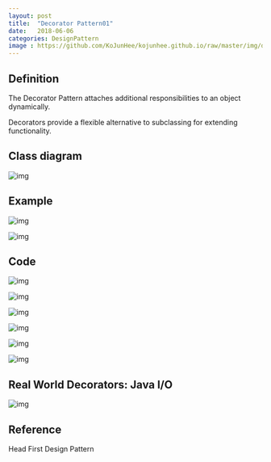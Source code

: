 ```yaml
---
layout: post
title:  "Decorator Pattern01"
date:   2018-06-06
categories: DesignPattern
image : https://github.com/KoJunHee/kojunhee.github.io/raw/master/img/dpci.png
---
```


## Definition

The Decorator Pattern attaches additional responsibilities to an object dynamically. 

Decorators provide a flexible alternative to subclassing for extending functionality. 

## Class diagram

![img](https://github.com/KoJunHee/kojunhee.github.io/raw/master/img/deco01.png) 

## Example

![img](https://github.com/KoJunHee/kojunhee.github.io/raw/master/img/deco09.png) 

![img](https://github.com/KoJunHee/kojunhee.github.io/raw/master/img/deco02.png) 

## Code

![img](https://github.com/KoJunHee/kojunhee.github.io/raw/master/img/deco03.png)

![img](https://github.com/KoJunHee/kojunhee.github.io/raw/master/img/deco04.png) 

![img](https://github.com/KoJunHee/kojunhee.github.io/raw/master/img/deco05.png)

![img](https://github.com/KoJunHee/kojunhee.github.io/raw/master/img/deco06.png)

![img](https://github.com/KoJunHee/kojunhee.github.io/raw/master/img/deco07.png)

![img](https://github.com/KoJunHee/kojunhee.github.io/raw/master/img/deco08.png)

## Real World Decorators: Java I/O 

![img](https://github.com/KoJunHee/kojunhee.github.io/raw/master/img/deco10.png)

## Reference

Head First Design Pattern
